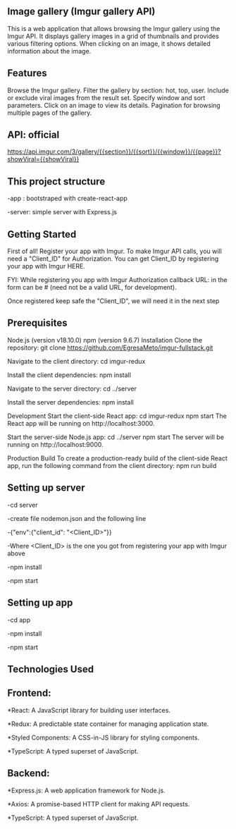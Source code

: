 ## Image gallery (Imgur gallery API)
This is a web application that allows browsing the Imgur gallery using the Imgur API. It displays gallery images in a grid of thumbnails and provides various filtering options. When clicking on an image, it shows detailed information about the image.

## Features
Browse the Imgur gallery.
Filter the gallery by section: hot, top, user.
Include or exclude viral images from the result set.
Specify window and sort parameters.
Click on an image to view its details.
Pagination for browsing multiple pages of the gallery.

## API: official
https://api.imgur.com/3/gallery/{{section}}/{{sort}}/{{window}}/{{page}}?showViral={{showViral}}

## This project structure

-app : bootstraped with create-react-app

-server: simple server with Express.js

## Getting Started
First of all! Register your app with Imgur. To make Imgur API calls, you will need a "Client_ID" for Authorization. You can get Client_ID by registering your app with Imgur HERE.

FYI: While registering you app with Imgur Authorization callback URL: in the form can be # (need not be a valid URL, for development).

Once registered keep safe the "Client_ID", we will need it in the next step

## Prerequisites
Node.js (version v18.10.0)
npm (version 9.6.7)
Installation
Clone the repository: git clone https://github.com/EgresaMeto/imgur-fullstack.git

Navigate to the client directory: cd imgur-redux

Install the client dependencies: npm install

Navigate to the server directory: cd ../server

Install the server dependencies: npm install

Development
Start the client-side React app: cd imgur-redux npm start
The React app will be running on http://localhost:3000.

Start the server-side Node.js app: cd ../server npm start
The server will be running on http://localhost:9000.

Production Build
To create a production-ready build of the client-side React app, run the following command from the client directory: npm run build

## Setting up server
-cd server

-create file nodemon.json and the following line

-{"env":{"client_id": "<Client_ID>"}}

-Where <Client_ID> is the one you got from registering your app with Imgur above

-npm install

-npm start


## Setting up app

-cd app

-npm install

-npm start


## Technologies Used
## Frontend:


*React: A JavaScript library for building user interfaces.

*Redux: A predictable state container for managing application state.

*Styled Components: A CSS-in-JS library for styling components.

*TypeScript: A typed superset of JavaScript.
## Backend:


*Express.js: A web application framework for Node.js.

*Axios: A promise-based HTTP client for making API requests.

*TypeScript: A typed superset of JavaScript.
